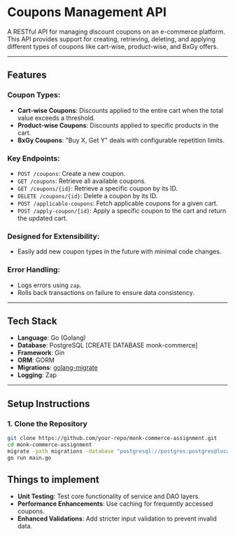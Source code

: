 # Coupons Management API

A RESTful API for managing discount coupons on an e-commerce platform. This API provides support for creating, retrieving, deleting, and applying different types of coupons like cart-wise, product-wise, and BxGy offers.

---

## Features

### Coupon Types:

- **Cart-wise Coupons**: Discounts applied to the entire cart when the total value exceeds a threshold.
- **Product-wise Coupons**: Discounts applied to specific products in the cart.
- **BxGy Coupons**: "Buy X, Get Y" deals with configurable repetition limits.

### Key Endpoints:
- `POST /coupons`: Create a new coupon.
- `GET /coupons`: Retrieve all available coupons.
- `GET /coupons/{id}`: Retrieve a specific coupon by its ID.
- `DELETE /coupons/{id}`: Delete a coupon by its ID.
- `POST /applicable-coupons`: Fetch applicable coupons for a given cart.
- `POST /apply-coupon/{id}`: Apply a specific coupon to the cart and return the updated cart.

### Designed for Extensibility:
- Easily add new coupon types in the future with minimal code changes.

### Error Handling:
- Logs errors using `zap`.
- Rolls back transactions on failure to ensure data consistency.

---

## Tech Stack

- **Language**: Go (Golang)
- **Database**: PostgreSQL [CREATE DATABASE monk-commerce]
- **Framework**: Gin
- **ORM**: GORM
- **Migrations**: [golang-migrate](https://github.com/golang-migrate/migrate)
- **Logging**: Zap

---

## Setup Instructions

### 1. Clone the Repository

```bash
git clone https://github.com/your-repo/monk-commerce-assignment.git
cd monk-commerce-assignment
migrate -path migrations -database "postgresql://postgres:postgres@localhost:5432/monk-commerce?sslmode=disable" -verbose up
go run main.go
```
## Things to implement

- **Unit Testing**: Test core functionality of service and DAO layers.
- **Performance Enhancements**: Use caching for frequently accessed coupons.
- **Enhanced Validations**: Add stricter input validation to prevent invalid data.


